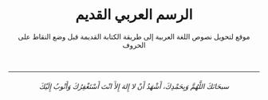 <h1 align="center">الرسم العربي القديم</h1>
<p align="center">موقع لتحويل نصوص اللغة العربية إلى طريقة الكتابة القديمة قبل وضع النقاط على الحروف</p>



<br>




-----------

<h6 align="center">سبحَانَكَ اللَّهُمَّ وَبِحَمْدِكَ، أَشْهَدُ أَنْ لا إِلهَ إِلأَ انْتَ أَسْتَغْفِرُكَ وَأَتْوبُ إِلَيْكَ</h6>
